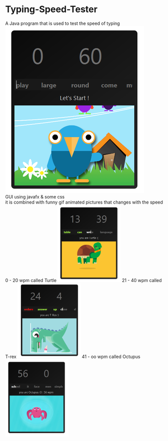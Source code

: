 # Typing-Speed-Tester
A Java program that is used to test the speed of typing
<br/>
 <img style="margin:auto" src="https://github.com/hrr2000/Typing-Speed-Tester/blob/main/ss/img1.PNG"> 
 <br/>
 GUI using javafx & some css <br/>
 it is combined with funny gif animated pictures that changes with the speed
  0 - 20 wpm called Turtle
 <img style="width:200px;" src="https://github.com/hrr2000/Typing-Speed-Tester/blob/main/ss/img2.PNG">
  21 - 40 wpm called T-rex
 <img style="width:200px;" src="https://github.com/hrr2000/Typing-Speed-Tester/blob/main/ss/img3.PNG">
  41 - oo wpm called Octupus
 <img style="width:200px;" src="https://github.com/hrr2000/Typing-Speed-Tester/blob/main/ss/img4.PNG">
